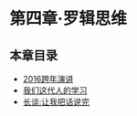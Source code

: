 # 第四章·罗辑思维

## 本章目录

  + [2016跨年演讲](012016NewYearSpeech.md)
  + [我们这代人的学习](02OurGenerationStudy.md)
  + [长谈:让我把话说完](03TalkWithLuoYongHao.md)
